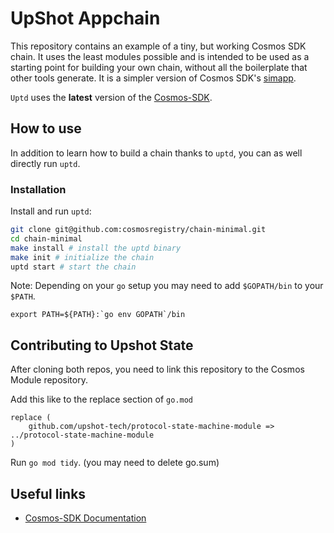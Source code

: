 # UpShot Appchain

This repository contains an example of a tiny, but working Cosmos SDK chain.
It uses the least modules possible and is intended to be used as a starting point for building your own chain, without all the boilerplate that other tools generate. It is a simpler version of Cosmos SDK's [simapp](https://github.com/cosmos/cosmos-sdk/tree/main/simapp).

`Uptd` uses the **latest** version of the [Cosmos-SDK](https://github.com/cosmos/cosmos-sdk).

## How to use

In addition to learn how to build a chain thanks to `uptd`, you can as well directly run `uptd`.

### Installation

Install and run `uptd`:

```sh
git clone git@github.com:cosmosregistry/chain-minimal.git
cd chain-minimal
make install # install the uptd binary
make init # initialize the chain
uptd start # start the chain
```

Note: Depending on your `go` setup you may need to add `$GOPATH/bin` to your `$PATH`.

```
export PATH=${PATH}:`go env GOPATH`/bin
```

## Contributing to Upshot State

After cloning both repos, you need to link this repository to the Cosmos Module repository.

Add this like to the replace section of `go.mod`

```
replace (
	github.com/upshot-tech/protocol-state-machine-module => ../protocol-state-machine-module
)
```

Run `go mod tidy`. (you may need to delete go.sum)


## Useful links

* [Cosmos-SDK Documentation](https://docs.cosmos.network/)
